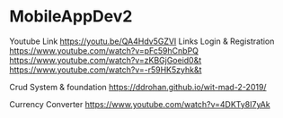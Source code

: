 # MobileAppDev2

Youtube Link
https://youtu.be/QA4Hdv5GZVI
Links
Login & Registration
https://www.youtube.com/watch?v=pFc59hCnbPQ
https://www.youtube.com/watch?v=zKBGjGoeid0&t
https://www.youtube.com/watch?v=-r59HK5zyhk&t

Crud System & foundation
https://ddrohan.github.io/wit-mad-2-2019/

Currency Converter
https://www.youtube.com/watch?v=4DKTy8I7yAk

